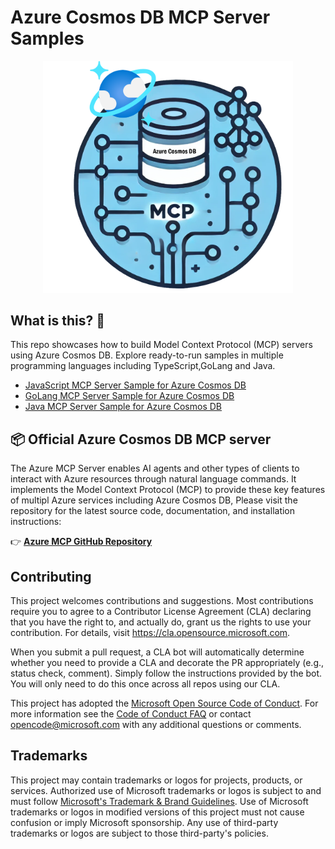 # Azure Cosmos DB MCP  Server Samples

<div align="center">
  <img src="./src/img/logo.png" alt="Azure Cosmos DB MCP server logo" width="400"/>
</div>

## What is this? 🤔

This repo showcases how to build Model Context Protocol (MCP) servers using Azure Cosmos DB. Explore ready-to-run samples in multiple programming languages including TypeScript,GoLang and Java.
 
 - [JavaScript MCP Server Sample for Azure Cosmos DB](/javascript)
 - [GoLang MCP Server Sample for Azure Cosmos DB](/golang)
 - [Java MCP Server Sample for Azure Cosmos DB](/java)


## 📦 Official Azure Cosmos DB MCP server 

The Azure MCP Server enables AI agents and other types of clients to interact with Azure resources through natural language commands. It implements the Model Context Protocol (MCP) to provide these key features of multipl Azure services including Azure Cosmos DB, Please visit the repository for the latest source code, documentation, and installation instructions:

👉 **[Azure MCP GitHub Repository](https://github.com/Azure/azure-mcp)**


## Contributing

This project welcomes contributions and suggestions.  Most contributions require you to agree to a
Contributor License Agreement (CLA) declaring that you have the right to, and actually do, grant us
the rights to use your contribution. For details, visit https://cla.opensource.microsoft.com.

When you submit a pull request, a CLA bot will automatically determine whether you need to provide
a CLA and decorate the PR appropriately (e.g., status check, comment). Simply follow the instructions
provided by the bot. You will only need to do this once across all repos using our CLA.

This project has adopted the [Microsoft Open Source Code of Conduct](https://opensource.microsoft.com/codeofconduct/).
For more information see the [Code of Conduct FAQ](https://opensource.microsoft.com/codeofconduct/faq/) or
contact [opencode@microsoft.com](mailto:opencode@microsoft.com) with any additional questions or comments.

## Trademarks

This project may contain trademarks or logos for projects, products, or services. Authorized use of Microsoft
trademarks or logos is subject to and must follow
[Microsoft's Trademark & Brand Guidelines](https://www.microsoft.com/en-us/legal/intellectualproperty/trademarks/usage/general).
Use of Microsoft trademarks or logos in modified versions of this project must not cause confusion or imply Microsoft sponsorship.
Any use of third-party trademarks or logos are subject to those third-party's policies.
